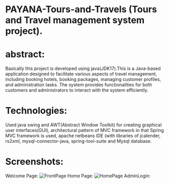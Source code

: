 # PAYANA-Tours-and-Travels (Tours and Travel management system project).
# abstract:
Basically this project is developed using java(JDK17).This is a Java-based application designed to facilitate various aspects of travel management, including booking hotels, booking packages, managing customer profiles, and administration tasks. The system provides functionalities for both customers and administrators to interact with the system efficiently.
# Technologies:
Used java swing and AWT(Abstract Window Toolkit) for creating graphical user interfaces(GUI), architectural pattern of MVC framework in that Spring MVC framework is used, apache netbeans IDE (with libraries of jcalender, rs2xml, mysql-connector-java, spring-tool-suite and Mysql database.
# Screenshots:
Welcome Page:
![FrontPage](https://github.com/Naveendevaraju5265/PAYANA-Tours-and-Travels/assets/112312436/bbff3b8f-fcf4-4932-a17f-ba18dab1e8d3)
Home Page:
![HomePage](https://github.com/Naveendevaraju5265/PAYANA-Tours-and-Travels/assets/112312436/49f2ccbb-bfe7-49e9-ba46-96ba98fd4100)
AdminLogin:
